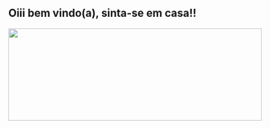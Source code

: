 ## Oiii bem vindo(a), sinta-se em casa!!
<div>
  <a href="https://github.com/sSn0wy">
  <img height="183em" width="100%" src="https://github-readme-stats.vercel.app/api/top-langs/?username=sSn0wy&layout=compact&langs_count=7&theme=tokyonight&locale=pt-br"/>
</div>
